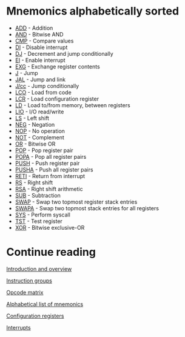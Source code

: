 # Mnemonics alphabetically sorted

* [ADD](InstructionADD.md) - Addition
* [AND](InstructionAND.md) - Bitwise AND
* [CMP](InstructionCMP.md) - Compare values
* [DI](InstructionDI.md) - Disable interrupt
* [DJ](InstructionDJ.md) - Decrement and jump conditionally
* [EI](InstructionEI.md) - Enable interrupt
* [EXG](InstructionEXG.md) - Exchange register contents
* [J](InstructionJ.md) - Jump
* [JAL](InstructionJAL.md) - Jump and link
* [J/cc](InstructionJcc.md) - Jump conditionally
* [LCO](InstructionLCO.md) - Load from code
* [LCR](InstructionLCR.md) - Load configuration register
* [LD](InstructionLD.md) - Load to/from memory, between registers
* [LIO](InstructionLIO.md) - I/O read/write
* [LS](InstructionLS.md) - Left shift
* [NEG](InstructionNEG.md) - Negation
* [NOP](InstructionNOP.md) - No operation
* [NOT](InstructionNOT.md) - Complement
* [OR](InstructionOR.md) - Bitwise OR
* [POP](InstructionPOP.md) - Pop register pair
* [POPA](InstructionPOPA.md) - Pop all register pairs
* [PUSH](InstructionPUSH.md) - Push register pair
* [PUSHA](InstructionPUSHA.md) - Push all register pairs
* [RETI](InstructionRETI.md) - Return from interrupt
* [RS](InstructionRS.md) - Right shift
* [RSA](InstructionRSA.md) - Right shift arithmetic
* [SUB](InstructionSUB.md) - Subtraction
* [SWAP](InstructionSWAP.md) - Swap two topmost register stack entries
* [SWAPA](InstructionSWAPA.md) - Swap two topmost stack entries for all registers
* [SYS](InstructionSYS.md) - Perform syscall
* [TST](InstructionTST.md) - Test register
* [XOR](InstructionXOR.md) - Bitwise exclusive-OR

# Continue reading
[Introduction and overview](Introduction.md)

[Instruction groups](InstructionGroups.md)

[Opcode matrix](OpcodeMatrix.md)

[Alphabetical list of mnemonics](AlphabeticalMnemonics.md)

[Configuration registers](ConfigurationRegisters.md)

[Interrupts](Interrupts.md)
